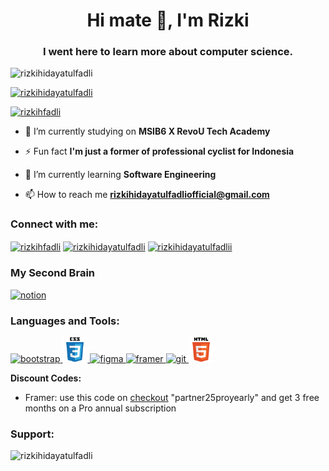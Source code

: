 <h1 align="center">Hi mate 👋, I'm Rizki</h1>
<h3 align="center">I went here to learn more about computer science.</h3>

<p align="left"> <img src="https://komarev.com/ghpvc/?username=rizkihidayatulfadli&label=Profile%20views&color=0e75b6&style=flat" alt="rizkihidayatulfadli" /> </p>

<p align="left"> <a href="https://github.com/ryo-ma/github-profile-trophy"><img src="https://github-profile-trophy.vercel.app/?username=rizkihidayatulfadli" alt="rizkihidayatulfadli" /></a> </p>

<p align="left"> <a href="https://twitter.com/rizkihfadli" target="blank"><img src="https://img.shields.io/twitter/follow/rizkihfadli?logo=twitter&style=for-the-badge" alt="rizkihfadli" /></a></p>

- 🔭 I’m currently studying on **MSIB6 X RevoU Tech Academy**

- ⚡ Fun fact **I'm just a former of professional cyclist for Indonesia**

- 🌱 I’m currently learning **Software Engineering**

- 📫 How to reach me **rizkihidayatulfadliofficial@gmail.com**

<h3 align="left">Connect with me:</h3>
<p align="left">
<a href="https://twitter.com/rizkihfadli" target="blank"><img align="center" src="https://raw.githubusercontent.com/rahuldkjain/github-profile-readme-generator/master/src/images/icons/Social/twitter.svg" alt="rizkihfadli" height="30" width="40" /></a>
<a href="https://linkedin.com/in/rizkihidayatulfadli" target="blank"><img align="center" src="https://raw.githubusercontent.com/rahuldkjain/github-profile-readme-generator/master/src/images/icons/Social/linked-in-alt.svg" alt="rizkihidayatulfadli" height="30" width="40" /></a>
<a href="https://instagram.com/rizkihidayatulfadlii" target="blank"><img align="center" src="https://raw.githubusercontent.com/rahuldkjain/github-profile-readme-generator/master/src/images/icons/Social/instagram.svg" alt="rizkihidayatulfadlii" height="30" width="40" /></a>
</p>

<h3 align="left">My Second Brain</h3>
<p align="left"><a href="https://affiliate.notion.so/github-rizki" target="_blank" rel="noreferrer"><img src="https://upload.wikimedia.org/wikipedia/commons/thumb/e/e9/Notion-logo.svg/2048px-Notion-logo.svg.png" alt="notion" width="40" height="40"></a></p>

<h3 align="left">Languages and Tools:</h3>
<p align="left"> <a href="https://getbootstrap.com" target="_blank" rel="noreferrer"> <img src="https://upload.wikimedia.org/wikipedia/commons/thumb/b/b2/Bootstrap_logo.svg/2560px-Bootstrap_logo.svg.png" alt="bootstrap" width="40" height="40"/> </a> <a href="https://www.w3schools.com/css/" target="_blank" rel="noreferrer"> <img src="https://raw.githubusercontent.com/devicons/devicon/master/icons/css3/css3-original-wordmark.svg" alt="css3" width="40" height="40"/> </a> <a href="https://www.figma.com/" target="_blank" rel="noreferrer"> <img src="https://www.vectorlogo.zone/logos/figma/figma-icon.svg" alt="figma" width="40" height="40"/> </a> <a href="https://www.framer.com?via=rizki/" target="_blank" rel="noreferrer"> <img src="https://www.vectorlogo.zone/logos/framer/framer-icon.svg" alt="framer" width="40" height="40"/> </a> <a href="https://git-scm.com/" target="_blank" rel="noreferrer"> <img src="https://www.vectorlogo.zone/logos/git-scm/git-scm-icon.svg" alt="git" width="40" height="40"/> </a> <a href="https://www.w3.org/html/" target="_blank" rel="noreferrer"> <img src="https://raw.githubusercontent.com/devicons/devicon/master/icons/html5/html5-original-wordmark.svg" alt="html5" width="40" height="40"/> </a> </p>

<p><b>Discount Codes:</b></p>
<ul>
  <li>Framer: use this code on <a href="https://www.framer.com?via=rizki/" target="_blank">checkout</a> "partner25proyearly" and get 3 free months on a Pro annual subscription</li>
</ul>

<h3 align="left">Support:</h3>
<p><a href="https://www.buymeacoffee.com/rizkihidayatulfadli"> <img align="left" src="https://cdn.buymeacoffee.com/buttons/v2/default-yellow.png" height="50" width="210" alt="rizkihidayatulfadli" /></a></p>
<br><br>

